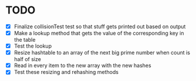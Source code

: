 # TODO

* [x] Finalize collisionTest test so that stuff gets printed out based on output
* [x] Make a lookup method that gets the value of the corresponding key in the table
* [x] Test the lookup
* [x] Resize hashtable to an array of the next big prime number when count is half of size
* [x] Read in every item to the new array with the new hashes
* [x] Test these resizing and rehashing methods
